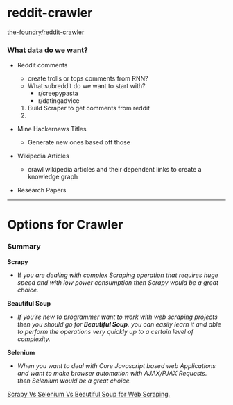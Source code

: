 # reddit-crawler

[the-foundry/reddit-crawler](https://github.com/the-foundry/reddit-crawler)

### What data do we want?

- Reddit comments
    - create trolls or tops comments from RNN?
    - What subreddit do we want to start with?
        - r/creepypasta
        - r/datingadvice
    1. Build Scraper to get comments from reddit
    2. 

- Mine Hackernews Titles
    - Generate new ones based off those
- Wikipedia Articles
    - crawl wikipedia articles and their dependent links to create a knowledge graph
- Research Papers

---

# Options for Crawler

### Summary

**Scrapy**

- If *you are dealing with complex Scraping operation that requires huge speed and with low power consumption then Scrapy would be a great choice.*

**Beautiful Soup**

- *If you’re new to programmer want to work with web scraping projects then you should go for **Beautiful Soup**. you can easily learn it and able to perform the operations very quickly up to a certain level of complexity.*

**Selenium**

- *When you want to deal with Core Javascript based web Applications and want to make browser automation with AJAX/PJAX Requests. then Selenium would be a great choice.*

[Scrapy Vs Selenium Vs Beautiful Soup for Web Scraping.](https://towardsdatascience.com/scrapy-vs-selenium-vs-beautiful-soup-for-web-scraping-24008b6c87b8)